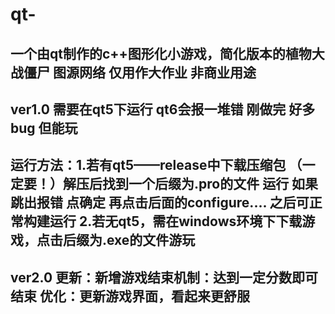 # qt-
一个由qt制作的c++图形化小游戏，简化版本的植物大战僵尸
图源网络 仅用作大作业 非商业用途
--------------------------------------------
ver1.0
需要在qt5下运行 qt6会报一堆错
刚做完 好多bug 但能玩
--------------------------------------------
运行方法：1.若有qt5——release中下载压缩包 （一定要！）解压后找到一个后缀为.pro的文件 运行 如果跳出报错 点确定 再点击后面的configure.... 之后可正常构建运行
2.若无qt5，需在windows环境下下载游戏，点击后缀为.exe的文件游玩
--------------------------------------------
ver2.0
更新：新增游戏结束机制：达到一定分数即可结束
优化：更新游戏界面，看起来更舒服
--------------------------------------------
